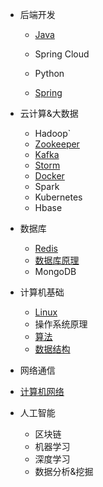 - 后端开发

  - [Java](/beDev/Java/JavaBar)
  
  - Spring Cloud
  - Python
  - [Spring](/beDev/Spring/Spring)
  
- 云计算&大数据
  - Hadoop`
  - [Zookeeper](/bigData/Zookeeper/Zookeeper)
  - [Kafka](/bigData/Kafka/Kafka)
  - [Storm](/bigData/Storm/Storm)
  - [Docker](/bigData/Docker/Docker)
  - Spark
  - Kubernetes
  - Hbase
  
- 数据库
  - [Redis](/dataBase/Redis/Redis)
  - [数据库原理](/dataBase/DataBase/DataBase)
  - MongoDB
  
- 计算机基础
  - [Linux](/basic_Computer/Linux/Linux)
  - 操作系统原理
  - [算法](/basic_Computer/Algorithm/Algorithm)
  - [数据结构](/basic_Computer/Data_Structure/dataStructure.md )
  
- 网络通信
  
- [计算机网络](/net/http/HttpAndSocket)
  
- 人工智能
  - 区块链
  - 机器学习
  - 深度学习
  - 数据分析&挖掘

